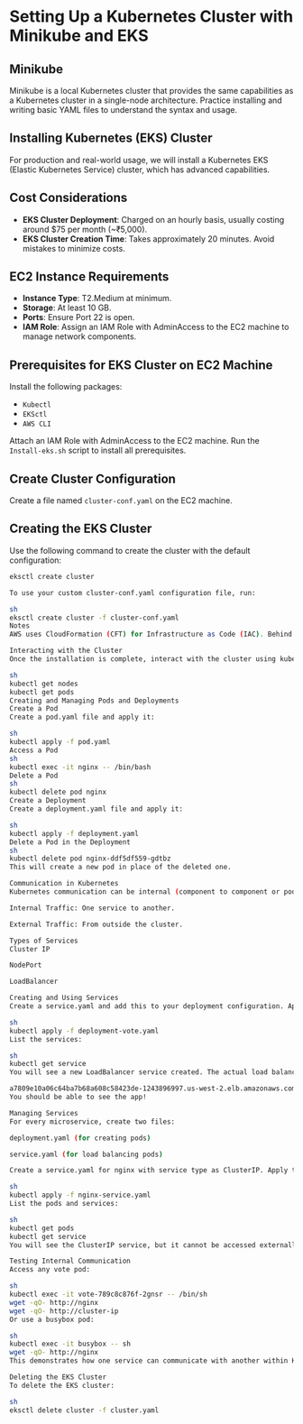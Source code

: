 # Setting Up a Kubernetes Cluster with Minikube and EKS

## Minikube
Minikube is a local Kubernetes cluster that provides the same capabilities as a Kubernetes cluster in a single-node architecture. Practice installing and writing basic YAML files to understand the syntax and usage.

## Installing Kubernetes (EKS) Cluster
For production and real-world usage, we will install a Kubernetes EKS (Elastic Kubernetes Service) cluster, which has advanced capabilities.

## Cost Considerations
- **EKS Cluster Deployment**: Charged on an hourly basis, usually costing around $75 per month (~₹5,000).
- **EKS Cluster Creation Time**: Takes approximately 20 minutes. Avoid mistakes to minimize costs.

## EC2 Instance Requirements
- **Instance Type**: T2.Medium at minimum.
- **Storage**: At least 10 GB.
- **Ports**: Ensure Port 22 is open.
- **IAM Role**: Assign an IAM Role with AdminAccess to the EC2 machine to manage network components.

## Prerequisites for EKS Cluster on EC2 Machine
Install the following packages:
- `Kubectl`
- `EKSctl`
- `AWS CLI`

Attach an IAM Role with AdminAccess to the EC2 machine. Run the `Install-eks.sh` script to install all prerequisites.

## Create Cluster Configuration
Create a file named `cluster-conf.yaml` on the EC2 machine.

## Creating the EKS Cluster
Use the following command to create the cluster with the default configuration:

```sh
eksctl create cluster

To use your custom cluster-conf.yaml configuration file, run:

sh
eksctl create cluster -f cluster-conf.yaml
Notes
AWS uses CloudFormation (CFT) for Infrastructure as Code (IAC). Behind the scenes, it uses CFT to launch the cluster. Please wait for 20 minutes as cluster creation takes approximately 20 minutes.

Interacting with the Cluster
Once the installation is complete, interact with the cluster using kubectl. You should see 2 nodes:

sh
kubectl get nodes
kubectl get pods
Creating and Managing Pods and Deployments
Create a Pod
Create a pod.yaml file and apply it:

sh
kubectl apply -f pod.yaml
Access a Pod
sh
kubectl exec -it nginx -- /bin/bash
Delete a Pod
sh
kubectl delete pod nginx
Create a Deployment
Create a deployment.yaml file and apply it:

sh
kubectl apply -f deployment.yaml
Delete a Pod in the Deployment
sh
kubectl delete pod nginx-ddf5df559-gdtbz
This will create a new pod in place of the deleted one.

Communication in Kubernetes
Kubernetes communication can be internal (component to component or pod to pod) or external. Pod IPs cannot be relied upon since they change when pods are recreated. This is why we use services in Kubernetes, which are virtual components that receive requests and load balance them.

Internal Traffic: One service to another.

External Traffic: From outside the cluster.

Types of Services
Cluster IP

NodePort

LoadBalancer

Creating and Using Services
Create a service.yaml and add this to your deployment configuration. Apply the configuration:

sh
kubectl apply -f deployment-vote.yaml
List the services:

sh
kubectl get service
You will see a new LoadBalancer service created. The actual load balancer will be created under AWS → LoadBalancer. You can use the DNS name to access it:

a7809e10a06c64ba7b68a608c58423de-1243896997.us-west-2.elb.amazonaws.com
You should be able to see the app!

Managing Services
For every microservice, create two files:

deployment.yaml (for creating pods)

service.yaml (for load balancing pods)

Create a service.yaml for nginx with service type as ClusterIP. Apply the configuration:

sh
kubectl apply -f nginx-service.yaml
List the pods and services:

sh
kubectl get pods
kubectl get service
You will see the ClusterIP service, but it cannot be accessed externally.

Testing Internal Communication
Access any vote pod:

sh
kubectl exec -it vote-789c8c876f-2gnsr -- /bin/sh
wget -qO- http://nginx
wget -qO- http://cluster-ip
Or use a busybox pod:

sh
kubectl exec -it busybox -- sh
wget -qO- http://nginx
This demonstrates how one service can communicate with another within Kubernetes.

Deleting the EKS Cluster
To delete the EKS cluster:

sh
eksctl delete cluster -f cluster.yaml
